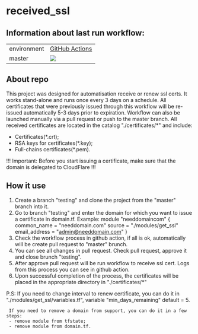 # received_ssl
## Information about last run workflow:
<table>
   <tr>
      <td>environment</td>
      <td><a href="https://github.com/HumeniukDenys/receive_ssl/actions/workflows/terraform.yml">GitHub Actions</a></td>
   </tr>
   <tr>
      <td>master</td>
      <td><a href="https://github.com/HumeniukDenys/receive_ssl/actions?query=workflow%3Apipeline"><img src="https://github.com/HumeniukDenys/receive_ssl/actions/workflows/terraform.yml/badge.svg?branch=main" /></a></td>
   </tr>
</table>

## About repo
This project was designed for automatisation receive or renew ssl certs.
It works stand-alone and runs once every 3 days on a schedule.
All certificates that were previously issued through this workflow will be re-issued 
automatically 5-3 days prior to expiration.
Workflow can also be launched manually via a pull request or push to the master branch.
All received certificates are located in the catalog "./certificates/*" and include:
- Certificates(*.crt);
- RSA keys for certificates(*.key);
- Full-chains certificates(*.pem).

!!! Important: Before you start issuing a certificate, make sure that the domain is 
delegated to CloudFlare !!!

## How it use
1. Create a branch "testing" and clone the project from the "master" branch into it.
2. Go to branch "testing" and enter the domain for which you want to issue a 
   certificate in domain.tf. 
   Example: 
       module "needdomaincom" {
         common_name   = "needdomain.com"
         source        = "./modules/get_ssl"
         email_address = "admin@needdomain.com"
       }
3. Check the workflow process in github action, if all is ok, automatically 
   will be create pull request to "master" brunch.
4. You can see all changes in pull request. Check pull request, approve it and 
   close brunch "testing".
5. After approve pull request will be run workflow to receive ssl cert. 
   Logs from this process you can see in github action.
6. Upon successful completion of the process, the certificates will be placed 
   in the appropriate directory in "./certificates/*"

P.S: If you need to change interval to renew certificate, you can do it in 
     "./modules/get_ssl/variables.tf", variable "min_days_remaining" default = 5.

     If you need to remove a domain from support, you can do it in a few steps:
     - remove module from tfstate;
     - remove module from domain.tf.
